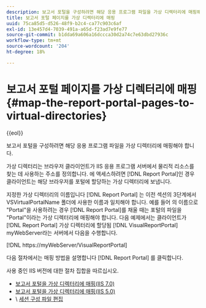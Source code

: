 ```yaml
---
description: 보고서 포털을 구성하려면 해당 응용 프로그램 파일을 가상 디렉터리에 매핑해야 합니다.
title: 보고서 포털 페이지를 가상 디렉터리에 매핑
uuid: 75ca85d5-d526-48f9-b2c4-ca77c903c6af
exl-id: 13e457d4-7039-491a-a65d-f23ad7e9fe77
source-git-commit: b1dda69a606a16dccca30d2a74c7e63dbd27936c
workflow-type: tm+mt
source-wordcount: '204'
ht-degree: 18%

---
```


# 보고서 포털 페이지를 가상 디렉터리에 매핑{#map-the-report-portal-pages-to-virtual-directories}

{{eol}}

보고서 포털을 구성하려면 해당 응용 프로그램 파일을 가상 디렉터리에 매핑해야 합니다.

가상 디렉터리는 브라우저 클라이언트가 IIS 응용 프로그램 서버에서 물리적 리소스를 찾는 데 사용하는 주소를 정의합니다. 에 액세스하려면 [!DNL Report Portal]인 경우 클라이언트는 해당 브라우저를 포털에 할당하는 가상 디렉터리에 보냅니다.

지정한 가상 디렉터리의 이름입니다 [!DNL Report Portal] 는 이전 섹션의 3단계에서 VSVirtualPortalName 폴더에 사용한 이름과 일치해야 합니다. 예를 들어 의 이름으로 &quot;Portal&quot;을 사용하려는 경우 [!DNL Report Portal]를 채울 때는 포털의 파일을 &quot;Portal&quot;이라는 가상 디렉터리에 매핑해야 합니다. 다음 예제에서는 클라이언트가 [!DNL Report Portal] 가상 디렉터리에 할당됨 [!DNL VisualReportPortal] myWebServer라는 서버에서 다음을 수행합니다.

[!DNL https://myWebServer/VisualReportPortal]

다음 절차에서는 매핑 방법을 설명합니다 [!DNL Report Portal] 를 클릭합니다.

사용 중인 IIS 버전에 대한 절차 집합을 따르십시오.

* [보고서 포털을 가상 디렉터리에 매핑(IIS 7.0)](../../../../home/c-rpt-oview/c-install-rpt-port/c-virtual-dir/c-map-rpt-port-vdir-7.md#concept-9fc9595bb83147238965be4832df0a08)
* [보고서 포털을 가상 디렉터리에 매핑(IIS 5.0)](../../../../home/c-rpt-oview/c-install-rpt-port/c-virtual-dir/c-map-rpt-port-vdir-5.md#concept-402cb33c50d640e480098517140ffc74)
* \ [세션 구성 파일 편집](../../../../home/c-rpt-oview/c-install-rpt-port/t-edit-sess-config-file.md#task-cf11c3a780bd4936afd3f64a6b30afc7)
